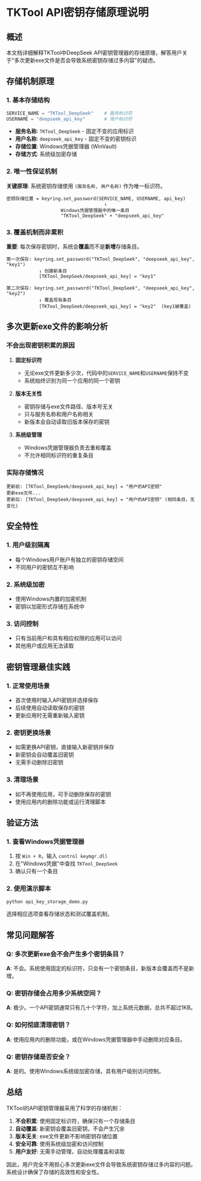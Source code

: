 # TKTool API密钥存储原理说明

## 概述

本文档详细解释TKTool中DeepSeek API密钥管理器的存储原理，解答用户关于"多次更新exe文件是否会导致系统密钥存储过多内容"的疑虑。

## 存储机制原理

### 1. 基本存储结构

```python
SERVICE_NAME = "TKTool_DeepSeek"    # 服务标识符
USERNAME = "deepseek_api_key"       # 用户标识符
```

- **服务名称**: `TKTool_DeepSeek` - 固定不变的应用标识
- **用户名称**: `deepseek_api_key` - 固定不变的密钥标识
- **存储位置**: Windows凭据管理器 (WinVault)
- **存储方式**: 系统级加密存储

### 2. 唯一性保证机制

**关键原理**: 系统密钥存储使用 `(服务名称, 用户名称)` 作为唯一标识符。

```
密钥存储位置 = keyring.set_password(SERVICE_NAME, USERNAME, api_key)
                                    ↓
                    Windows凭据管理器中的唯一条目
                    "TKTool_DeepSeek" + "deepseek_api_key"
```

### 3. 覆盖机制而非累积

**重要**: 每次保存密钥时，系统会**覆盖**而不是**新增**存储条目。

```
第一次保存: keyring.set_password("TKTool_DeepSeek", "deepseek_api_key", "key1")
            ↓ 创建新条目
            [TKTool_DeepSeek/deepseek_api_key] = "key1"

第二次保存: keyring.set_password("TKTool_DeepSeek", "deepseek_api_key", "key2")
            ↓ 覆盖现有条目
            [TKTool_DeepSeek/deepseek_api_key] = "key2"  (key1被覆盖)
```

## 多次更新exe文件的影响分析

### 不会出现密钥积累的原因

1. **固定标识符**
   - 无论exe文件更新多少次，代码中的`SERVICE_NAME`和`USERNAME`保持不变
   - 系统始终识别为同一个应用的同一个密钥

2. **版本无关性**
   - 密钥存储与exe文件路径、版本号无关
   - 只与服务名称和用户名称相关
   - 新版本会自动读取旧版本保存的密钥

3. **系统级管理**
   - Windows凭据管理器负责去重和覆盖
   - 不允许相同标识符的重复条目

### 实际存储情况

```
更新前: [TKTool_DeepSeek/deepseek_api_key] = "用户的API密钥"
更新exe文件...
更新后: [TKTool_DeepSeek/deepseek_api_key] = "用户的API密钥" (相同条目，无变化)
```

## 安全特性

### 1. 用户级别隔离
- 每个Windows用户账户有独立的密钥存储空间
- 不同用户的密钥互不影响

### 2. 系统级加密
- 使用Windows内置的加密机制
- 密钥以加密形式存储在系统中

### 3. 访问控制
- 只有当前用户和具有相应权限的应用可以访问
- 其他用户或应用无法读取

## 密钥管理最佳实践

### 1. 正常使用场景
- 首次使用时输入API密钥并选择保存
- 后续使用自动读取保存的密钥
- 更新应用时无需重新输入密钥

### 2. 密钥更换场景
- 如需更换API密钥，直接输入新密钥并保存
- 新密钥会自动覆盖旧密钥
- 无需手动删除旧密钥

### 3. 清理场景
- 如不再使用应用，可手动删除保存的密钥
- 使用应用内的删除功能或运行清理脚本

## 验证方法

### 1. 查看Windows凭据管理器
1. 按 `Win + R`，输入 `control keymgr.dll`
2. 在"Windows凭据"中查找 `TKTool_DeepSeek`
3. 确认只有一个条目

### 2. 使用演示脚本
```bash
python api_key_storage_demo.py
```
选择相应选项查看存储状态和测试覆盖机制。

## 常见问题解答

### Q: 多次更新exe会不会产生多个密钥条目？
**A**: 不会。系统使用固定的标识符，只会有一个密钥条目，新版本会覆盖而不是新增。

### Q: 密钥存储会占用多少系统空间？
**A**: 极少。一个API密钥通常只有几十个字符，加上系统元数据，总共不超过1KB。

### Q: 如何彻底清理密钥？
**A**: 使用应用内的删除功能，或在Windows凭据管理器中手动删除对应条目。

### Q: 密钥存储是否安全？
**A**: 是的。使用Windows系统级加密存储，具有用户级别访问控制。

## 总结

TKTool的API密钥管理器采用了科学的存储机制：

1. **不会积累**: 使用固定标识符，确保只有一个存储条目
2. **自动覆盖**: 新密钥会覆盖旧密钥，不会产生冗余
3. **版本无关**: exe文件更新不影响密钥存储位置
4. **安全可靠**: 使用系统级加密和访问控制
5. **用户友好**: 无需手动管理，自动处理覆盖和读取

因此，用户完全不用担心多次更新exe文件会导致系统密钥存储过多内容的问题。系统设计确保了存储的高效性和安全性。